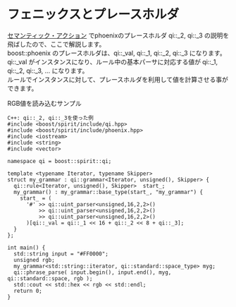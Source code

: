 # フェニックスとプレースホルダ

  [セマンティック・アクション](semantic_action.md) でphoenixのプレースホルダ qi::\_2, qi::\_3 の説明を飛ばしたので、ここで解説します。   
  boost::phoenix のプレースホルダは、qi::\_val, qi::\_1, qi::\_2, qi::\_3 になります。  
  qi::\_val がインスタンスになり、ルール中の基本パーサに対応する値が qi::\_1, qi::\_2, qi::\_3, ... になります。  
  ルールでインスタンスに対して、プレースホルダを利用して値を計算させる事ができます。  
 
RGB値を読み込むサンプル 
```
C++: qi::_2, qi::_3を使った例
#include <boost/spirit/include/qi.hpp>
#include <boost/spirit/include/phoenix.hpp>
#include <iostream>
#include <string>
#include <vector>

namespace qi = boost::spirit::qi;

template <typename Iterator, typename Skipper>
struct my_grammar : qi::grammar<Iterator, unsigned(), Skipper> {
  qi::rule<Iterator, unsigned(), Skipper>  start_;
  my_grammar() : my_grammar::base_type(start_, "my_grammar") {
    start_ = ( 
      '#' >> qi::uint_parser<unsigned,16,2,2>() 
          >> qi::uint_parser<unsigned,16,2,2>()
          >> qi::uint_parser<unsigned,16,2,2>()
      )[qi::_val = qi::_1 << 16 + qi::_2 << 8 + qi::_3];
  }
};

int main() {
  std::string input = "#FF0000";
  unsigned rgb;
  my_grammar<std::string::iterator, qi::standard::space_type> myg;
  qi::phrase_parse( input.begin(), input.end(), myg, qi::standard::space, rgb );
  std::cout << std::hex << rgb << std::endl;
  return 0;
}
```